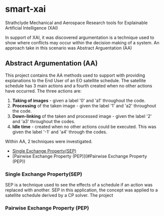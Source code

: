 # smart-xai
Strathclyde Mechanical and Aerospace Research tools for Explainable Artificial Intelligence (XAI)

In support of XAI, it was discovered argumentation is a technique used to show where conflicts may occur within the decision making of a system. 
An approach take in this scenario was Abstract Arguentation (AA)

## Abstract Argumentation (AA)
This project contains the AA methods used to support with providing explanations to the End User of an EO satellite schedule.
The satellite schedule has 3 main actions and a fourth created when no other actions have occurred. 
The three actions are:
1. **Taking of images** - given a label '0' and 'a1' throughout the code.
2. **Processing** of the taken image - given the label '1' and 'a2' throughout the code.
3. **Down-linking** of the taken and processed image - given the label '2' and 'a3' throughout the codes.
4.  **Idle time** - created when no other actions could be executed. This was given the label '-1' and 'a4' through the codes.


Within AA, 2 techniques were investigated.

- [Single Exchange Property(SEP)](#Single-Exchange-Property(SEP))
- [Pairwise Exchange Property (PEP)](#Pairwise Exchange Property (PEP))

### Single Exchange Property(SEP)

SEP is a technique used to see the effects of a schedule if an action was replaced with another.
SEP in this application, the concept was applied to a satellite schedule derived by a CP solver. 
The project 

### Pairwise Exchange Property (PEP)